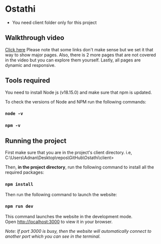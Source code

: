 # Ostathi


* You need client folder only for this project

## Walkthrough video

[Click here](https://www.youtube.com/watch?v=gg7BS7fHg70) 
Please note that some links don't make sense but we set it that way to show major pages. Also, there is 2 more pages that are not covered in the video but you can explore them yourself. Lastly, all pages are dynamic and responsive.

## Tools required

You need to install Node js (v18.15.0) and make sure that npm is updated.

To check the versions of Node and NPM run the following commands:
### `node -v`
### `npm -v`

## Running the project

First make sure that you are in the project's client directory. i.e,
C:\Users\Adnan\Desktop\repos\GitHub\Ostathi\client>

Then, **in the project directory**, run the following command to install all the required packages:

### `npm install`


Then run the following command to launch the website:

### `npm run dev`

This command launches the website in the development mode.\
Open [http://localhost:3000](http://localhost:3000) to view it in your browser.

*Note: If port 3000 is busy, then the website will automatically connect to another port which you can see in the terminal.*
